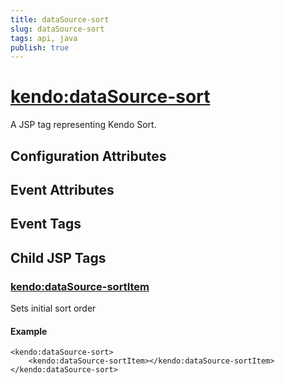 ```yaml
---
title: dataSource-sort
slug: dataSource-sort
tags: api, java
publish: true
---
```


# <kendo:dataSource-sort>
A JSP tag representing Kendo Sort.

## Configuration Attributes


## Event Attributes


## Event Tags
 

## Child JSP Tags

### [<kendo:dataSource-sortItem>](/api/wrappers/jsp/datasource/sortitem)

Sets initial sort order

#### Example

    <kendo:dataSource-sort>
        <kendo:dataSource-sortItem></kendo:dataSource-sortItem>
    </kendo:dataSource-sort>
 
